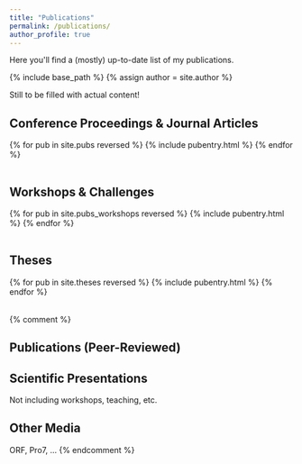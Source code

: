 ```yaml
---
title: "Publications"
permalink: /publications/
author_profile: true
---
```


Here you'll find a (mostly) up-to-date list of my publications.

{% include base_path %}
{% assign author = site.author %}

Still to be filled with actual content!

<h2 class="pubheader">Conference Proceedings &amp; Journal Articles</h2>
<table class="pubtable">
  <tbody>
    {% for pub in site.pubs reversed %}
      {% include pubentry.html %}
    {% endfor %}
  </tbody>
</table>

<h2 class="pubheader">Workshops &amp; Challenges</h2>
<table class="pubtable">
  <tbody>
    {% for pub in site.pubs_workshops reversed %}
      {% include pubentry.html %}
    {% endfor %}
  </tbody>
</table>


<h2 class="pubheader">Theses</h2>
<table class="pubtable">
  <tbody>
    {% for pub in site.theses reversed %}
      {% include pubentry.html %}
    {% endfor %}
  </tbody>
</table>



{% comment %}
## Publications (Peer-Reviewed)


## Scientific Presentations
Not including workshops, teaching, etc.


## Other Media
ORF, Pro7, ...
{% endcomment %}
